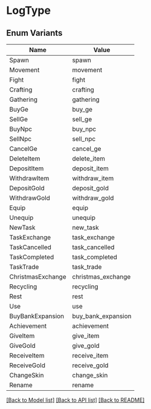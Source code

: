 # LogType

## Enum Variants

| Name | Value |
|---- | -----|
| Spawn | spawn |
| Movement | movement |
| Fight | fight |
| Crafting | crafting |
| Gathering | gathering |
| BuyGe | buy_ge |
| SellGe | sell_ge |
| BuyNpc | buy_npc |
| SellNpc | sell_npc |
| CancelGe | cancel_ge |
| DeleteItem | delete_item |
| DepositItem | deposit_item |
| WithdrawItem | withdraw_item |
| DepositGold | deposit_gold |
| WithdrawGold | withdraw_gold |
| Equip | equip |
| Unequip | unequip |
| NewTask | new_task |
| TaskExchange | task_exchange |
| TaskCancelled | task_cancelled |
| TaskCompleted | task_completed |
| TaskTrade | task_trade |
| ChristmasExchange | christmas_exchange |
| Recycling | recycling |
| Rest | rest |
| Use | use |
| BuyBankExpansion | buy_bank_expansion |
| Achievement | achievement |
| GiveItem | give_item |
| GiveGold | give_gold |
| ReceiveItem | receive_item |
| ReceiveGold | receive_gold |
| ChangeSkin | change_skin |
| Rename | rename |


[[Back to Model list]](../README.md#documentation-for-models) [[Back to API list]](../README.md#documentation-for-api-endpoints) [[Back to README]](../README.md)


